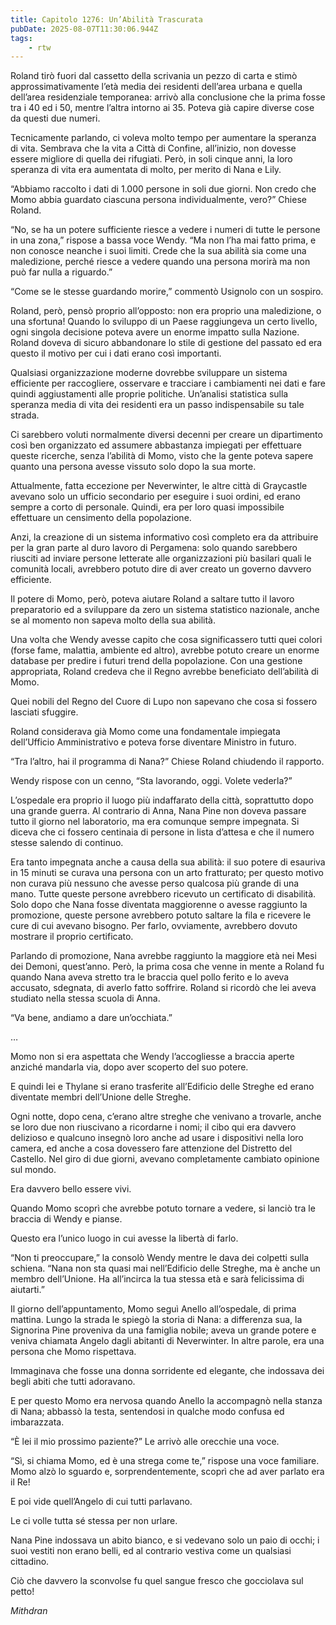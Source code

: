 ```yaml
---
title: Capitolo 1276: Un’Abilità Trascurata
pubDate: 2025-08-07T11:30:06.944Z
tags:
    - rtw
---
```



Roland tirò fuori dal cassetto della scrivania un pezzo di carta e stimò approssimativamente l’età media dei residenti dell’area urbana e quella dell’area residenziale temporanea: arrivò alla conclusione che la prima fosse tra i 40 ed i 50, mentre l’altra intorno ai 35. Poteva già capire diverse cose da questi due numeri.


Tecnicamente parlando, ci voleva molto tempo per aumentare la speranza di vita. Sembrava che la vita a Città di Confine, all’inizio, non dovesse essere migliore di quella dei rifugiati. Però, in soli cinque anni, la loro speranza di vita era aumentata di molto, per merito di Nana e Lily.


“Abbiamo raccolto i dati di 1.000 persone in soli due giorni. Non credo che Momo abbia guardato ciascuna persona individualmente, vero?” Chiese Roland.


“No, se ha un potere sufficiente riesce a vedere i numeri di tutte le persone in una zona,” rispose a bassa voce Wendy. “Ma non l’ha mai fatto prima, e non conosce neanche i suoi limiti. Crede che la sua abilità sia come una maledizione, perché riesce a vedere quando una persona morirà ma non può far nulla a riguardo.”


“Come se le stesse guardando morire,” commentò Usignolo con un sospiro.


Roland, però, pensò proprio all’opposto: non era proprio una maledizione, o una sfortuna! Quando lo sviluppo di un Paese raggiungeva un certo livello, ogni singola decisione poteva avere un enorme impatto sulla Nazione. Roland doveva di sicuro abbandonare lo stile di gestione del passato ed era questo il motivo per cui i dati erano così importanti.


Qualsiasi organizzazione moderne dovrebbe sviluppare un sistema efficiente per raccogliere, osservare e tracciare i cambiamenti nei dati e fare quindi aggiustamenti alle proprie politiche. Un’analisi statistica sulla speranza media di vita dei residenti era un passo indispensabile su tale strada.


Ci sarebbero voluti normalmente diversi decenni per creare un dipartimento così ben organizzato ed assumere abbastanza impiegati per effettuare queste ricerche, senza l’abilità di Momo, visto che la gente poteva sapere quanto una persona avesse vissuto solo dopo la sua morte.


Attualmente, fatta eccezione per Neverwinter, le altre città di Graycastle avevano solo un ufficio secondario per eseguire i suoi ordini, ed erano sempre a corto di personale. Quindi, era per loro quasi impossibile effettuare un censimento della popolazione.


Anzi, la creazione di un sistema informativo così completo era da attribuire per la gran parte al duro lavoro di Pergamena: solo quando sarebbero riusciti ad inviare persone letterate alle organizzazioni più basilari quali le comunità locali, avrebbero potuto dire di aver creato un governo davvero efficiente.


Il potere di Momo, però, poteva aiutare Roland a saltare tutto il lavoro preparatorio ed a sviluppare da zero un sistema statistico nazionale, anche se al momento non sapeva molto della sua abilità.


Una volta che Wendy avesse capito che cosa significassero tutti quei colori (forse fame, malattia, ambiente ed altro), avrebbe potuto creare un enorme database per predire i futuri trend della popolazione. Con una gestione appropriata, Roland credeva che il Regno avrebbe beneficiato dell’abilità di Momo.


Quei nobili del Regno del Cuore di Lupo non sapevano che cosa si fossero lasciati sfuggire.


Roland considerava già Momo come una fondamentale impiegata dell’Ufficio Amministrativo e poteva forse diventare Ministro in futuro.


“Tra l’altro, hai il programma di Nana?” Chiese Roland chiudendo il rapporto.


Wendy rispose con un cenno, “Sta lavorando, oggi. Volete vederla?”


L’ospedale era proprio il luogo più indaffarato della città, soprattutto dopo una grande guerra. Al contrario di Anna, Nana Pine non doveva passare tutto il giorno nel laboratorio, ma era comunque sempre impegnata. Si diceva che ci fossero centinaia di persone in lista d’attesa e che il numero stesse salendo di continuo.


Era tanto impegnata anche a causa della sua abilità: il suo potere di esauriva in 15 minuti se curava una persona con un arto fratturato; per questo motivo non curava più nessuno che avesse perso qualcosa più grande di una mano. Tutte queste persone avrebbero ricevuto un certificato di disabilità. Solo dopo che Nana fosse diventata maggiorenne o avesse raggiunto la promozione, queste persone avrebbero potuto saltare la fila e ricevere le cure di cui avevano bisogno. Per farlo, ovviamente, avrebbero dovuto mostrare il proprio certificato.


Parlando di promozione, Nana avrebbe raggiunto la maggiore età nei Mesi dei Demoni, quest’anno. Però, la prima cosa che venne in mente a Roland fu quando Nana aveva stretto tra le braccia quel pollo ferito e lo aveva accusato, sdegnata, di averlo fatto soffrire. Roland si ricordò che lei aveva studiato nella stessa scuola di Anna.


“Va bene, andiamo a dare un’occhiata.”


…


Momo non si era aspettata che Wendy l’accogliesse a braccia aperte anziché mandarla via, dopo aver scoperto del suo potere.


E quindi lei e Thylane si erano trasferite all’Edificio delle Streghe ed erano diventate membri dell’Unione delle Streghe.


Ogni notte, dopo cena, c’erano altre streghe che venivano a trovarle, anche se loro due non riuscivano a ricordarne i nomi; il cibo qui era davvero delizioso e qualcuno insegnò loro anche ad usare i dispositivi nella loro camera, ed anche a cosa dovessero fare attenzione del Distretto del Castello. Nel giro di due giorni, avevano completamente cambiato opinione sul mondo.


Era davvero bello essere vivi.


Quando Momo scoprì che avrebbe potuto tornare a vedere, si lanciò tra le braccia di Wendy e pianse.


Questo era l’unico luogo in cui avesse la libertà di farlo.


“Non ti preoccupare,” la consolò Wendy mentre le dava dei colpetti sulla schiena. “Nana non sta quasi mai nell’Edificio delle Streghe, ma è anche un membro dell’Unione. Ha all’incirca la tua stessa età e sarà felicissima di aiutarti.”


Il giorno dell’appuntamento, Momo seguì Anello all’ospedale, di prima mattina. Lungo la strada le spiegò la storia di Nana: a differenza sua, la Signorina Pine proveniva da una famiglia nobile; aveva un grande potere e veniva chiamata Angelo dagli abitanti di Neverwinter. In altre parole, era una persona che Momo rispettava.


Immaginava che fosse una donna sorridente ed elegante, che indossava dei begli abiti che tutti adoravano.


E per questo Momo era nervosa quando Anello la accompagnò nella stanza di Nana; abbassò la testa, sentendosi in qualche modo confusa ed imbarazzata.


“È lei il mio prossimo paziente?” Le arrivò alle orecchie una voce.


“Sì, si chiama Momo, ed è una strega come te,” rispose una voce familiare. Momo alzò lo sguardo e, sorprendentemente, scoprì che ad aver parlato era il Re!


E poi vide quell’Angelo di cui tutti parlavano.


Le ci volle tutta sé stessa per non urlare.


Nana Pine indossava un abito bianco, e si vedevano solo un paio di occhi; i suoi vestiti non erano belli, ed al contrario vestiva come un qualsiasi cittadino.


Ciò che davvero la sconvolse fu quel sangue fresco che gocciolava sul petto!






<em>Mithdran</em>
                                


                                



